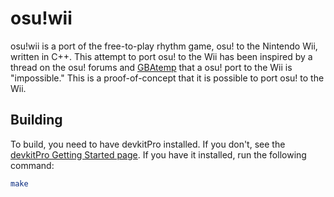 # osu!wii
osu!wii is a port of the free-to-play rhythm game, osu! to the Nintendo Wii, written in C++. This attempt to port osu! to the Wii has been inspired by a thread on the osu! forums and [GBAtemp](https://gbatemp.net/threads/osu-wii.251881/) that a osu! port to the Wii is "impossible." This is a proof-of-concept that it is possible to port osu! to the Wii.
## Building
To build, you need to have devkitPro installed. If you don't, see the [devkitPro Getting Started page](https://devkitpro.org/wiki/Getting_Started). If you have it installed, run the following command:
```bash
make
```
